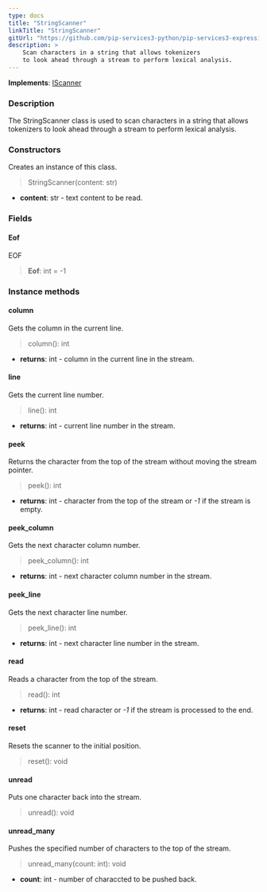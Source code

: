 ```yaml
---
type: docs
title: "StringScanner"
linkTitle: "StringScanner"
gitUrl: "https://github.com/pip-services3-python/pip-services3-expressions-python"
description: > 
    Scan characters in a string that allows tokenizers
    to look ahead through a stream to perform lexical analysis.
---
```


**Implements**: [IScanner](../iscanner)

### Description

The StringScanner class is used to scan characters in a string that allows tokenizers to look ahead through a stream to perform lexical analysis.

### Constructors
Creates an instance of this class.

> StringScanner(content: str)

- **content**: str - text content to be read.


### Fields

<span class="hide-title-link">

#### Eof
EOF
> **Eof**: int = -1

</span>

### Instance methods

#### column
Gets the column in the current line.

> column(): int

- **returns**: int - column in the current line in the stream.

#### line
Gets the current line number.

> line(): int

- **returns**: int - current line number in the stream.


#### peek
Returns the character from the top of the stream without moving the stream pointer.

> peek(): int

- **returns**: int - character from the top of the stream or *-1* if the stream is empty.


#### peek_column
Gets the next character column number.

> peek_column(): int

- **returns**: int - next character column number in the stream.


#### peek_line
Gets the next character line number.

> peek_line(): int

- **returns**: int - next character line number in the stream.

#### read
Reads a character from the top of the stream.

> read(): int

- **returns**: int - read character or *-1* if the stream is processed to the end.

#### reset
Resets the scanner to the initial position.

> reset(): void 


#### unread
Puts one character back into the stream.

> unread(): void 

#### unread_many
Pushes the specified number of characters to the top of the stream.
> unread_many(count: int): void

- **count**: int - number of characcted to be pushed back.
